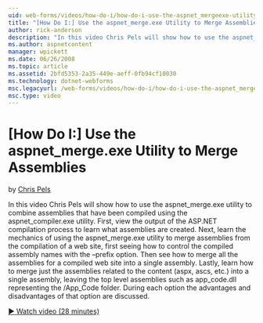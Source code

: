 ```yaml
---
uid: web-forms/videos/how-do-i/how-do-i-use-the-aspnet_mergeexe-utility-to-merge-assemblies
title: "[How Do I:] Use the aspnet_merge.exe Utility to Merge Assemblies | Microsoft Docs"
author: rick-anderson
description: "In this video Chris Pels will show how to use the aspnet_merge.exe utility to combine assemblies that have been compiled using the aspnet_compiler.exe utilit..."
ms.author: aspnetcontent
manager: wpickett
ms.date: 06/26/2008
ms.topic: article
ms.assetid: 2bfd5353-2a35-449e-aeff-0fb94cf10030
ms.technology: dotnet-webforms
msc.legacyurl: /web-forms/videos/how-do-i/how-do-i-use-the-aspnet_mergeexe-utility-to-merge-assemblies
msc.type: video
---
```

[How Do I:] Use the aspnet_merge.exe Utility to Merge Assemblies
====================
by [Chris Pels](https://twitter.com/chrispels)

In this video Chris Pels will show how to use the aspnet\_merge.exe utility to combine assemblies that have been compiled using the aspnet\_compiler.exe utility. First, view the output of the ASP.NET compilation process to learn what assemblies are created. Next, learn the mechanics of using the aspnet\_merge.exe utility to merge assemblies from the compilation of a web site, first seeing how to control the compiled assembly names with the –prefix option. Then see how to merge all the assemblies for a compiled web site into a single assembly. Lastly, learn how to merge just the assemblies related to the content (aspx, ascs, etc.) into a single assembly, leaving the top level assemblies such as app\_code.dll representing the /App\_Code folder. During each option the advantages and disadvantages of that option are discussed.

[&#9654; Watch video (28 minutes)](https://channel9.msdn.com/Blogs/ASP-NET-Site-Videos/how-do-i-use-the-aspnet_mergeexe-utility-to-merge-assemblies)
